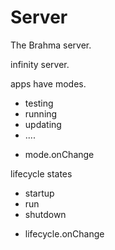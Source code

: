 # Server

The Brahma server.

infinity server.

apps have modes.
- testing
- running
- updating
- ....
* mode.onChange

lifecycle states
- startup
- run
- shutdown
* lifecycle.onChange
